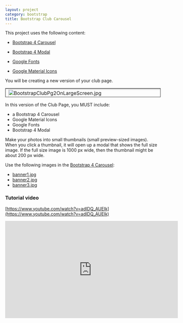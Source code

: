```yaml
---
layout: project
category: bootstrap
title: Bootstrap Club Carousel
---
```



This project uses the following content:

- [Bootstrap 4 Carousel](/wdarchive/bootstrap/bootstrap-4-carousel/)

- [Bootstrap 4 Modal](/wdarchive/bootstrap/bootstrap-4-modal/)

- [Google Fonts](/wdarchive/bootstrap/google-fonts/)

- [Google Material Icons](/wdarchive/bootstrap/google-material-icons/)



You will be creating a new version of your club page.

<table style="border-collapse: collapse; width: 100%; height: 29px;" border="1">
<tbody>
<tr style="height: 29px;">
<td style="width: 50%; height: 29px;"><img src="/wdarchive/bootstrap/images/bootstrapClubPage2/BootstrapClubPg2OnLargeScreen.jpg" alt="BootstrapClubPg2OnLargeScreen.jpg" width="1905"></td>
<td style="width: 50%; height: 29px;"><img src="/wdarchive/bootstrap/images/bootstrapClubPage2/BootstrapClubPg2OnSmallScreen.jpg" alt="BootstrapClubPg2OnSmallScreen.jpg" width="1905"></td>
</tr>
</tbody>
</table>

In this version of the Club Page, you MUST include:

- a Bootstrap 4 Carousel
- Google Material Icons
- Google Fonts
- Bootstrap 4 Modal

Make your photos into small thumbnails (small preview-sized images). When you click a thumbnail, it will open up a modal that shows the full size image. If the full size image is 1000 px wide, then the thumbnail might be about 200 px wide.

Use the following images in the <a title="Bootstrap 4 Carousel" href="/wdarchive/bootstrap/bootstrap-4-carousel">Bootstrap 4 Carousel</a>:

<ul>
<li><a title="banner1.jpg" href="/wdarchive/bootstrap/images/bootstrapClubPage2/banner1.jpg">banner1.jpg</a></li>
<li>
<a title="banner1.jpg" href="/wdarchive/bootstrap/images/bootstrapClubPage2/banner1.jpg"></a><a title="banner2.jpg" href="/wdarchive/bootstrap/images/bootstrapClubPage2/banner2.jpg">banner2.jpg</a>
</li>
<li>
<a  title="banner2.jpg" href="/wdarchive/bootstrap/images/bootstrapClubPage2/banner2.jpg"></a><a title="banner3.jpg" href="/wdarchive/bootstrap/images/bootstrapClubPage2/banner3.jpg">banner3.jpg</a>
</li>
</ul>



### Tutorial video

[https://www.youtube.com/watch?v=adIDQ_AUEIk](https://www.youtube.com/watch?v=adIDQ_AUEIk)

<iframe width="560" height="315" src="https://www.youtube.com/embed/adIDQ_AUEIk" frameborder="0" allow="accelerometer; autoplay; encrypted-media; gyroscope; picture-in-picture" allowfullscreen></iframe>
